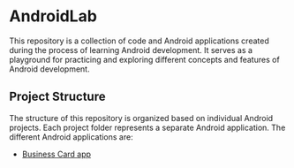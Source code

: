 # AndroidLab

This repository is a collection of code and Android applications created during the process of learning Android development. It serves as a playground for practicing and exploring different concepts and features of Android development.

## Project Structure

The structure of this repository is organized based on individual Android projects. Each project folder represents a separate Android application. The different Android applications are:

- [Business Card app](https://github.com/Anas35/AndroidLabs)

